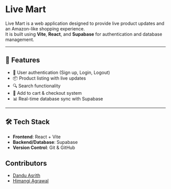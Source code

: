 # Live Mart

Live Mart is a web application designed to provide live product updates and an Amazon-like shopping experience.  
It is built using **Vite**, **React**, and **Supabase** for authentication and database management.

---

## 🚀 Features
- 🔐 User authentication (Sign up, Login, Logout)
- 📦 Product listing with live updates
- 🔍 Search functionality
- 🛒 Add to cart & checkout system
- 📊 Real-time database sync with Supabase

---

## 🛠️ Tech Stack
- **Frontend**: React + Vite  
- **Backend/Database**: Supabase  
- **Version Control**: Git & GitHub  

## Contributors
- [Dandu Asrith](https://github.com/asrith-306/)
- [Himangi Agrawal](https://github.com/himangi05)